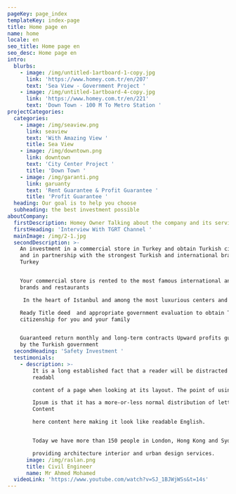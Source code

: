 ```yaml
---
pageKey: page_index
templateKey: index-page
title: Home page en
name: home
locale: en
seo_title: Home page en
seo_desc: Home page en
intro:
  blurbs:
    - image: /img/untitled-1artboard-1-copy.jpg
      link: 'https://www.homey.com.tr/en/207'
      text: 'Sea View - Government Project '
    - image: /img/untitled-1artboard-4-copy.jpg
      link: 'https://www.homey.com.tr/en/221'
      text: 'Down Town - 100 M To Metro Station '
projectCategories:
  categories:
    - image: /img/seaview.png
      link: seaview
      text: 'With Amazing View '
      title: Sea View
    - image: /img/downtown.png
      link: downtown
      text: 'City Center Project '
      title: 'Down Town '
    - image: /img/garanti.png
      link: garuanty
      text: 'Rent Guarantee & Profit Guarantee '
      title: 'Profit Guarantee '
  heading: Our goal is to help you choose
  subheading: the best investment possible
aboutCompany:
  firstDescription: Homey Owner Talking about the company and its services
  firstHeading: 'Interview With TGRT Channel '
  mainImage: /img/2-1.jpg
  secondDescription: >-
    An investment in a commercial store in Turkey and obtain Turkish citizenship
    and in partnership with the strongest Turkish and international brands in
    Turkey


    Your commercial store is rented to the most famous international and Turkish
    brands and restaurants

     In the heart of Istanbul and among the most luxurious centers and malls

    Ready Title deed  and appropriate government evaluation to obtain Turkish
    citizenship for you and your family


    Guaranteed return monthly and long-term contracts Upward profits guaranteed
    by the Turkish government
  secondHeading: 'Safety Investment '
  testimonials:
    - description: >-
        It is a long established fact that a reader will be distracted by the
        readabl

        content of a page when looking at its layout. The point of using Lorem

        Ipsum is that it has a more-or-less normal distribution of letters,
        Content

        here content here making it look like readable English.


        Today we have more than 150 people in London, Hong Kong and Sydney

        providing architecture interior and urban design services.
      image: /img/raslan.png
      title: Civil Engineer
      name: Mr Ahmed Mohamed
  videoLink: 'https://www.youtube.com/watch?v=SJ_1BJWjWSs&t=14s'
---
```


